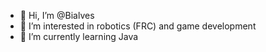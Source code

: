- 👋 Hi, I’m @Bialves
- 👀 I’m interested in robotics (FRC) and game development
- 🌱 I’m currently learning Java

<!---
Bialves/Bialves is a ✨ special ✨ repository because its `README.md` (this file) appears on your GitHub profile.
You can click the Preview link to take a look at your changes.
--->
